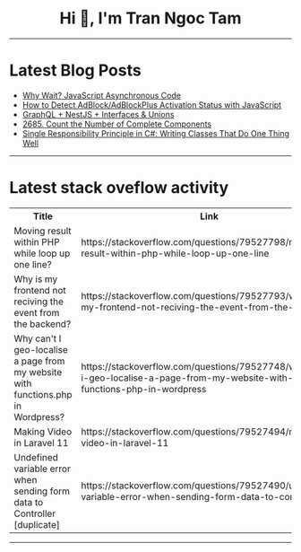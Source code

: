 <h1 align="center">Hi 👋, I'm Tran Ngoc Tam</h1>

---

# Latest Blog Posts 
<!-- BLOG-POST-LIST:START -->
- [Why Wait? JavaScript Asynchronous Code](https://dev.to/lovestaco/why-wait-javascript-asynchronous-code-307o)
- [How to Detect AdBlock/AdBlockPlus Activation Status with JavaScript](https://dev.to/kai000/how-to-detect-adblockadblockplus-activation-status-with-javascript-3fad)
- [GraphQL + NestJS + Interfaces &amp; Unions](https://dev.to/kasir-barati/graphql-nestjs-interfaces-unions-3794)
- [2685. Count the Number of Complete Components](https://dev.to/mdarifulhaque/2685-count-the-number-of-complete-components-1j33)
- [Single Responsibility Principle in C#: Writing Classes That Do One Thing Well](https://dev.to/sathish/single-responsibility-principle-in-c-writing-classes-that-do-one-thing-well-3coj)
<!-- BLOG-POST-LIST:END -->

---

# Latest stack oveflow activity
<table>
  <tr><th>Title</th><th>Link</th></tr>
  <!-- STACKOVERFLOW:START --><tr><td>Moving result within PHP while loop up one line?</td><td>https://stackoverflow.com/questions/79527798/moving-result-within-php-while-loop-up-one-line</td></tr><tr><td>Why is my frontend not reciving the event from the backend?</td><td>https://stackoverflow.com/questions/79527793/why-is-my-frontend-not-reciving-the-event-from-the-backend</td></tr><tr><td>Why can&#39;t I geo-localise a page from my website with functions.php in Wordpress?</td><td>https://stackoverflow.com/questions/79527748/why-cant-i-geo-localise-a-page-from-my-website-with-functions-php-in-wordpress</td></tr><tr><td>Making Video in Laravel 11</td><td>https://stackoverflow.com/questions/79527494/making-video-in-laravel-11</td></tr><tr><td>Undefined variable error when sending form data to Controller [duplicate]</td><td>https://stackoverflow.com/questions/79527490/undefined-variable-error-when-sending-form-data-to-controller</td></tr><!-- STACKOVERFLOW:END -->
</table>

---


